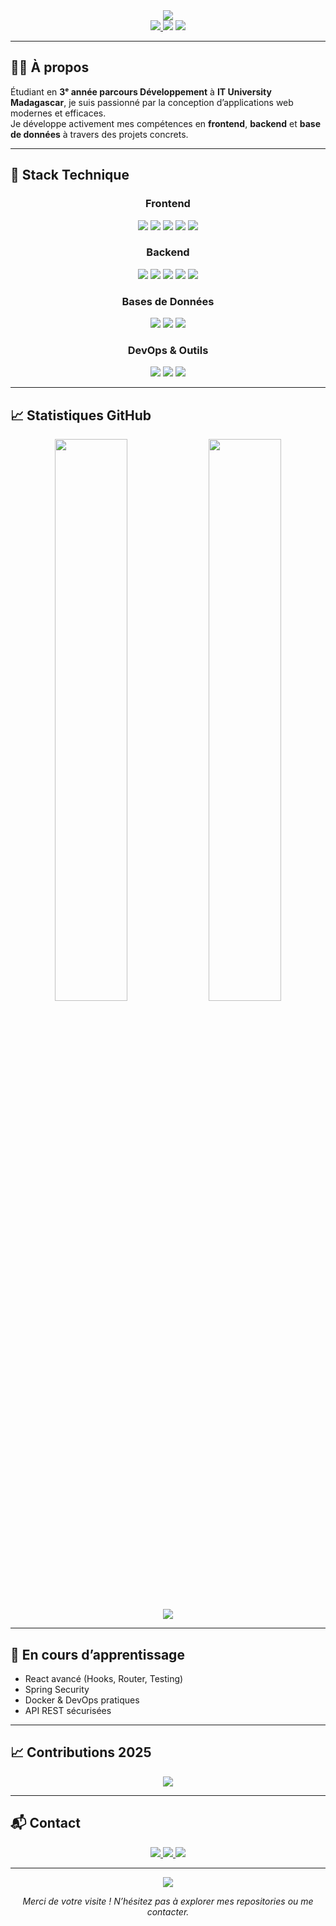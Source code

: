<!-- Header -->
<div align="center">
  <img src="https://capsule-render.vercel.app/api?type=waving&color=0:667eea,100:764ba2&height=300&section=header&text=Ny%20Antsa%20RATOVONANDRASANA&fontSize=45&fontColor=fff&animation=fadeIn&fontAlignY=38&desc=Développeur%20Fullstack%20Junior&descAlignY=51&descAlign=50" />
</div>

<!-- Badges -->
<div align="center">
  <a href="https://github.com/antsamadagascar">
    <img src="https://img.shields.io/github/followers/antsamadagascar?label=Suiveurs&style=social" />
  </a>
  <img src="https://komarev.com/ghpvc/?username=antsamadagascar&style=flat-square&color=667eea" />
  <img src="https://img.shields.io/badge/Statut-Disponible-brightgreen?style=flat-square" />
</div>

---

## 👨‍🎓 À propos

Étudiant en **3ᵉ année parcours Développement** à **IT University Madagascar**, je suis passionné par la conception d’applications web modernes et efficaces.  
Je développe activement mes compétences en **frontend**, **backend** et **base de données** à travers des projets concrets.

---

## 🚀 Stack Technique

<div align="center">

### Frontend
<p>
  <img src="https://img.shields.io/badge/Vue.js-35495E?style=for-the-badge&logo=vuedotjs&logoColor=4FC08D" />
  <img src="https://img.shields.io/badge/React-20232A?style=for-the-badge&logo=react&logoColor=61DAFB" />
  <img src="https://img.shields.io/badge/JavaScript-F7DF1E?style=for-the-badge&logo=javascript&logoColor=black" />
  <img src="https://img.shields.io/badge/HTML-E34F26?style=for-the-badge&logo=html5&logoColor=white" />
  <img src="https://img.shields.io/badge/CSS-1572B6?style=for-the-badge&logo=css3&logoColor=white" />
</p>

### Backend
<p>
  <img src="https://img.shields.io/badge/Java-ED8B00?style=for-the-badge&logo=openjdk&logoColor=white" />
  <img src="https://img.shields.io/badge/Spring_Boot-6DB33F?style=for-the-badge&logo=spring-boot&logoColor=white" />
  <img src="https://img.shields.io/badge/PHP-777BB4?style=for-the-badge&logo=php&logoColor=white" />
  <img src="https://img.shields.io/badge/Laravel-FF2D20?style=for-the-badge&logo=laravel&logoColor=white" />
  <img src="https://img.shields.io/badge/.NET-512BD4?style=for-the-badge&logo=dotnet&logoColor=white" />
</p>

### Bases de Données
<p>
  <img src="https://img.shields.io/badge/MySQL-005C84?style=for-the-badge&logo=mysql&logoColor=white" />
  <img src="https://img.shields.io/badge/PostgreSQL-316192?style=for-the-badge&logo=postgresql&logoColor=white" />
  <img src="https://img.shields.io/badge/Oracle-F80000?style=for-the-badge&logo=oracle&logoColor=white" />
</p>

### DevOps & Outils
<p>
  <img src="https://img.shields.io/badge/Docker-2496ED?style=for-the-badge&logo=docker&logoColor=white" />
  <img src="https://img.shields.io/badge/Git-F05032?style=for-the-badge&logo=git&logoColor=white" />
  <img src="https://img.shields.io/badge/VSCode-007ACC?style=for-the-badge&logo=visual-studio-code&logoColor=white" />
</p>

</div>

---

## 📈 Statistiques GitHub

<div align="center">
  <img src="https://github-readme-stats-sigma-five.vercel.app/api?username=antsamadagascar&show_icons=true&theme=radical&count_private=true&hide_border=true" width="48%" />
  <img src="https://github-readme-stats-sigma-five.vercel.app/api/top-langs/?username=antsamadagascar&layout=compact&theme=radical&hide_border=true" width="48%" />
</div>

<div align="center">
  <img src="https://github-readme-streak-stats.herokuapp.com/?user=antsamadagascar&theme=radical&hide_border=true" />
</div>

---

## 🧠 En cours d’apprentissage

- React avancé (Hooks, Router, Testing)
- Spring Security
- Docker & DevOps pratiques
- API REST sécurisées

---

## 📈 Contributions 2025

<div align="center">
  <img src="https://github-readme-activity-graph.vercel.app/graph?username=antsamadagascar&theme=react-dark&bg_color=0d1117&hide_border=true&point=764ba2&line=667eea&color=ffffff&custom_title=Activité%20GitHub%202025%20jusqu'à%20présent" />
</div>

---

## 📬 Contact

<div align="center">
  <a href="mailto:antsamadagascar@gmail.com">
    <img src="https://img.shields.io/badge/Gmail-D14836?style=for-the-badge&logo=gmail&logoColor=white" />
  </a>
  <a href="https://www.linkedin.com/in/aina-ny-antsa-ratovonandrasana">
    <img src="https://img.shields.io/badge/LinkedIn-0A66C2?style=for-the-badge&logo=linkedin&logoColor=white" />
  </a>
  <a href="https://github.com/antsamadagascar">
    <img src="https://img.shields.io/badge/GitHub-181717?style=for-the-badge&logo=github&logoColor=white" />
  </a>
</div>

---

<div align="center">
  <img src="https://capsule-render.vercel.app/api?type=waving&color=0:667eea,100:764ba2&height=100&section=footer" />
  <p><em>Merci de votre visite ! N’hésitez pas à explorer mes repositories ou me contacter.</em></p>
</div>
